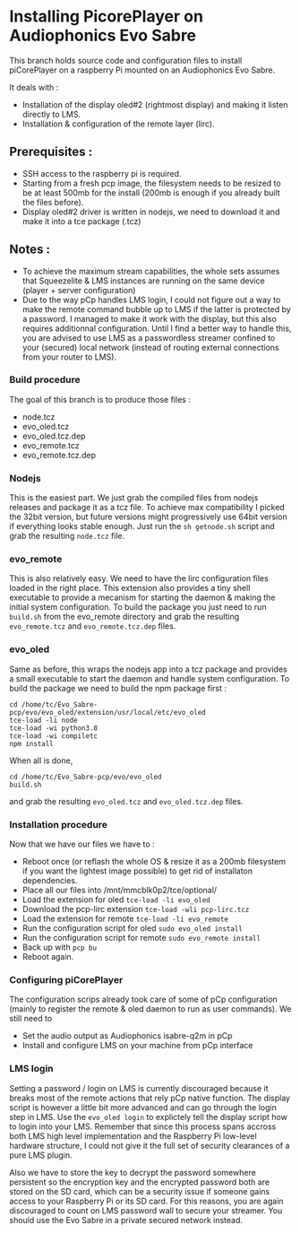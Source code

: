 # Installing PicorePlayer on Audiophonics Evo Sabre #

This branch holds source code and configuration files to install piCorePlayer on a raspberry Pi mounted on an Audiophonics Evo Sabre. 

It deals with : 
* Installation of the display oled#2 (rightmost display) and making it listen directly to LMS.
* Installation & configuration of the remote layer (lirc).

## Prerequisites : ##
* SSH access to the raspberry pi is required.
* Starting from a fresh pcp image, the filesystem needs to be resized to be at least 500mb for the install (200mb is enough if you already built the files before).
* Display oled#2 driver is written in nodejs, we need to download it and make it into a tce package (.tcz)

## Notes : ##
* To achieve the maximum stream capabilities, the whole sets assumes that Squeezelite & LMS instances are running on the same device (player + server configuration)
* Due to the way pCp handles LMS login, I could not figure out a way to make the remote command bubble up to LMS if the latter is protected by a password. I managed to make it work with the display, but this also requires additionnal configuration. Until I find a better way to handle this, you are advised to use LMS as a passwordless streamer confined to your (secured) local network (instead of routing external connections from your router to LMS).


### Build procedure ### 
The goal of this branch is to produce those files : 
* node.tcz
* evo_oled.tcz
* evo_oled.tcz.dep
* evo_remote.tcz
* evo_remote.tcz.dep

### Nodejs
This is the easiest part. We just grab the compiled files from nodejs releases and package it as a tcz file. 
To achieve max compatibility I picked the 32bit version, but future versions might progressively use 64bit version if everything looks stable enough. 
Just run the ```sh getnode.sh``` script and grab the resulting ```node.tcz``` file. 

### evo_remote
This is also relatively easy. We need to have the lirc configuration files loaded in the right place. This extension also provides a tiny shell executable to provide a mecanism for starting the daemon & making the initial system configuration. To build the package you just need to run ```build.sh``` from the evo_remote directory and grab the resulting ```evo_remote.tcz``` and ```evo_remote.tcz.dep``` files. 

### evo_oled
Same as before, this wraps the nodejs app into a tcz package and provides a small executable to start the daemon and handle system configuration. 
To build the package we need to build the npm package first : 
```
cd /home/tc/Evo_Sabre-pcp/evo/evo_oled/extension/usr/local/etc/evo_oled
tce-load -li node
tce-load -wi python3.8
tce-load -wi compiletc
npm install 
```
When all is done, 
```
cd /home/tc/Evo_Sabre-pcp/evo/evo_oled
build.sh
```
and grab the resulting ```evo_oled.tcz``` and ```evo_oled.tcz.dep``` files. 


### Installation procedure ### 
Now that we have our files we have to :
* Reboot once (or reflash the whole OS & resize it as a 200mb filesystem if you want the lightest image possible) to get rid of installaton dependencies. 
* Place all our files into /mnt/mmcblk0p2/tce/optional/
* Load the extension for oled ```tce-load -li evo_oled```
* Download the pcp-lirc extension ```tce-load -wli pcp-lirc.tcz```
* Load the extension for remote ```tce-load -li evo_remote```
* Run the configuration script for oled ```sudo evo_oled install```
* Run the configuration script for remote ```sudo evo_remote install```
* Back up with ```pcp bu```
* Reboot again.



### Configuring piCorePlayer ### 
The configuration scrips already took care of some of pCp configuration (mainly to register the remote & oled daemon to run as user commands).
We still need to 
* Set the audio output as Audiophonics isabre-q2m in pCp
* Install and configure LMS on your machine from pCp interface


### LMS login ###
Setting a password / login on LMS is currently discouraged because it breaks most of the remote actions that rely pCp native function. The display script is however a little bit more advanced and can go through the login step in LMS. Use the ```evo_oled login``` to explictely tell the display script how to login into your LMS. Remember that since this process spans accross both LMS high level implementation and the Raspberry Pi low-level hardware structure, I could not give it the full set of security clearances of a pure LMS plugin.

Also we have to store the key to decrypt the password somewhere persistent so the encryption key and the encrypted password both are stored on the SD card, which can be a security issue if someone gains access to your Raspberry Pi or its SD card. 
For this reasons, you are again discouraged to count on LMS password wall to secure your streamer. You should use the Evo Sabre in a private secured network instead. 

